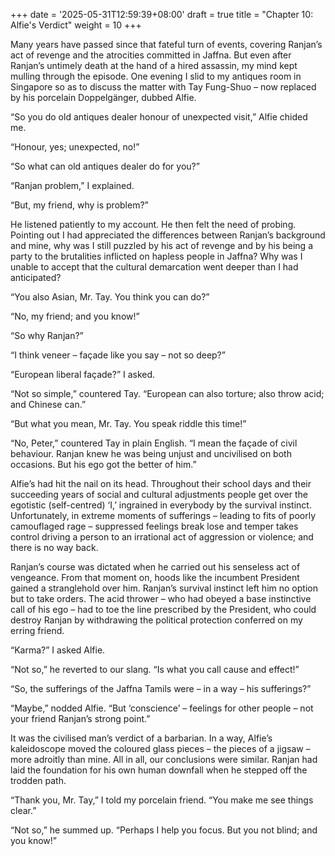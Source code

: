 +++
date = '2025-05-31T12:59:39+08:00'
draft = true
title = "Chapter 10: Alfie's Verdict"
weight = 10
+++

Many years have passed since that fateful turn of events, covering Ranjan’s act of revenge and the atrocities committed in Jaffna. But even after Ranjan’s untimely death at the hand of a hired assassin, my mind kept mulling through the episode. One evening I slid to my antiques room in Singapore so as to discuss the matter with Tay Fung-Shuo – now replaced by his porcelain Doppelgänger, dubbed Alfie.

“So you do old antiques dealer honour of unexpected visit,” Alfie chided me.

“Honour, yes; unexpected, no!”

“So what can old antiques dealer do for you?”

“Ranjan problem,” I explained.

“But, my friend, why is problem?”



He listened patiently to my account. He then felt the need of probing. Pointing out I had appreciated the differences between Ranjan’s background and mine, why was I still puzzled by his act of revenge and by his being a party to the brutalities inflicted on hapless people in Jaffna? Why was I unable to accept that the cultural demarcation went deeper than I had anticipated? 

“You also Asian, Mr. Tay. You think you can do?”

“No, my friend; and you know!”

“So why Ranjan?”

“I think veneer – façade like you say – not so deep?”

“European liberal façade?” I asked.

“Not so simple,” countered Tay. “European can also torture; also throw acid; and Chinese can.”

“But what you mean, Mr. Tay. You speak riddle this time!”

“No, Peter,” countered Tay in plain English. “I mean the façade of civil behaviour. Ranjan knew he was being unjust and uncivilised on both occasions. But his ego got the better of him.”



Alfie’s had hit the nail on its head. Throughout their school days and their succeeding years of social and cultural adjustments people get over the egotistic (self-centred)  ‘I,’  ingrained in everybody by the  survival instinct. Unfortunately, in extreme moments of sufferings – leading to fits of poorly camouflaged rage – suppressed feelings break lose and temper takes control driving a person to an irrational act of aggression or violence; and there is no way back. 



Ranjan’s course was dictated when he carried out his senseless act of vengeance. From that moment on, hoods like the incumbent President gained a stranglehold over him. Ranjan’s survival instinct left him no option but to take orders. The acid thrower – who had obeyed a base instinctive call of his ego – had to toe the line prescribed by the President, who could destroy Ranjan by withdrawing the political protection conferred on my erring friend. 

“Karma?” I asked Alfie.

“Not so,” he reverted to our slang. “Is what you call cause and effect!”

“So, the sufferings of the Jaffna Tamils were – in a way – his sufferings?”

“Maybe,” nodded Alfie. “But ‘conscience’ – feelings for other people –  not your friend Ranjan’s strong point.”



It was the civilised man’s verdict of a barbarian. In a way, Alfie’s kaleidoscope moved the coloured glass pieces – the pieces of a jigsaw – more adroitly than mine. All in all, our conclusions were similar. Ranjan had laid the foundation for his own human downfall when he stepped off the trodden path.

“Thank you, Mr. Tay,” I told my porcelain friend. “You make me see things clear.”

“Not so,” he summed up. “Perhaps I help you focus. But you not blind; and you know!”